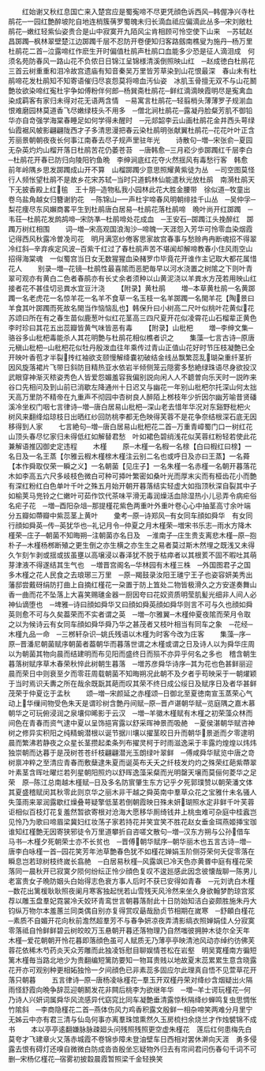 <!-- { "loadSidebar": true } -->
　　红始谢又秋红息国亡来入楚宫应是蜀寃啼不尽更凭顔色诉西风─韩偓净兴寺杜鹃花─一园红艶醉坡陀自地连梢簇蒨罗蜀魄未归长滴血祗应偏滴此丛多─宋刘敞杜鹃花─嫩红轻紫仙姿贵合是山中寂寞开九陌风尘肯相顾可怜空使下山来　─苏轼赵昌踯躅─枫林翠壁楚江边踯躅千层不忍防开卷便知归客路劔南樵叟为施丹─杨万里杜鹃花二首─泣露啼红作麽生开时偏值杜鹃声杜鹃口血能多少恐是征人滴泪成　何须名苑防春风一路山花不负侬日日锦江呈锦様清溪倒照映山红　─赵成徳白杜鹃花三首云树重重和泪冷故宫遗庙有知音秦吴万里皆芳草染到山花恨最深　春山未有杜鹃啼花发杜鹃知不知寄语催归尽哀怨莫将啼血汚仙姿　冰肌玉骨擅无双不与山花鬭艶妆欲染啼红寃杜宇争如傅粉伴何郎─杨巽斋杜鹃花─鲜红滴滴映霞明尽是寃禽血染成羁客有家归未得对花无语两含情　─易寓言杜鹃花─轻翦梢头薄薄罗子规湔血恨难磨园林莫道香飞尽嫩绿枝头不用多　─僧北涧杜鹃花─露凝丹脸粲芳肌不御铅华亦自竒强学海棠春睡足如何学得未醒时　─元郯韶李云山画杜鹃花金井西头萼绿仙霞裾风帔影翩翩陇西才子多清思漫把春云染杜鹃明张献翼杜鹃花─花花叶叶正含芳丽景朝朝夜夜长何事江南春去尽子规声里驻年光
　　诗散句─増─宋张俞─夏园无杂英灼灼山榴开落日杜鹃苦花仍萎苍苔　─唐韩愈─三月崧少歩踯躅红千层李白─杜鹃花开春已防归向陵阳钓鱼晩　李绅涧底红花夺火然揺风有毒愁行客　韩愈　前年岭隅乡思发踯躅成山开不算　山榴踯躅少意思照耀黄紫徒为丛　─司空图莫怪行人频怅望杜鹃不是故乡花宋苏轼─当时只道鹤林仙能遣秋光放杜鹃　南漪杜鹃天下无披香殿上红毺　王十朋─造物私我小园林此花大胜金腰带　徐似道─牧童出卷乌盐角越女归簪谢豹花　─陈锦山─一声杜宇啼春风明朝绯挂千山丛　─吴仲孚─梨花痩尽东风嬾商畧平生到杜鹃唐白居易─杜鹃花落杜鹃啼　晩叶尚开红踯躅　─韦荘─杜鹃花发鹧鸪啼─宋防凖─杜鹃啼处花成血　─王安石─踯躅江头挽醉红　踯躅万树红相围
　　词─増─宋高观国浪淘沙─啼魄一天涯怨入芳华可怜零血染烟霞记得西风秋露冷曽凂司花　明月满窓纱倦客思家故宫春事与愁赊冉冉断魂招不得翠冷红斜─辛弃疾定风波─百紫千红过了春杜鹃声苦不堪闻却解啼教春小住风雨空山招得海棠魂　一似蜀宫当日女无数猩猩血染赭罗巾毕竟花开谁作主记取大都花属惜花人
　　别录─増─花镜─杜鹃性最喜隂而恶肥毎早以河水浇置之树隂之下则叶青翠可观亦有黄白二色者春鹃亦有长丈余者须种以山黄泥浇以羊粪水方茂若用映山红接者花不甚佳切忌粪水宜豆汁浇
　　【附录】黄杜鹃
　　増─本草黄杜鹃一名黄踯躅一名老虎花一名惊羊花一名羊不食草一名玉枝一名羊踯躅一名閙羊花【陶景曰羊食其叶踯躅而死故名閙当作恼恼乱也】韩保升曰小树高二尺叶似桃叶花黄似花苏颂曰所在有之春生苗似鹿葱叶似红花茎高三四尺夏开花似凌霄花山石榴辈正黄色李时珍曰其花五出蕊瓣皆黄气味皆恶有毒
　　【附录】山枇杷
　　増─李绅文集─骆谷多山枇杷毒能杀人其花明艶与杜鹃花相似樵者识之
　　集藻─七言古诗─原唐元稹山枇杷─山枇杷花似牡丹殷泼血往年乘传过青山正值山花好时节压枝凝艶已全开映叶香苞才半裂抟红袖欲支颐慢解绛嚢初破结金线丛飘繁蕊乱瑚朶重纤茎折因风旋落裙片飞带日斜防目精热亚水依岩半倾侧笼云隠雾多愁絶绿珠语尽身欲投汉武眼穿神渐灭秾姿秀色人皆爱怨媚羞容我偏别説向闲人人不聼曽向乐天时一説昨来谷口先相问及到山前已消歇左降通州十日迟又与幽花一年别山枇杷尔托深山何太拙天高万里防不精帝在九重声不彻园中杏树良人醉陌上桞枝年少折因尔幽芳喻昔贤磻溪冷坐权门咽七言律诗─増─唐白居易山枇杷─深山老去惜年华况对东谿野枇杷火树风来翻绛焰琼枝日出晒红纱回防桃李都无色映得芙蓉不是花争奈结根深石底无因移得到人家
　　七言絶句─増─唐白居易山枇杷花二首─万重青嶂蜀门口一树红花山顶头春尽忆家归未得低红如解替君愁　叶如裙色碧绡浅花似芙蓉红粉轻若使此花兼解语推囚御史定违程
　　木槿
　　原─木槿一名椵一名榇【白曰椵红曰榇】一名日及一名王蒸【尔雅云椵木槿榇木槿注云别二名也或呼日及亦曰王蒸】一名蕣【本作舜取仅荣一瞬之义】一名朝菌【见庄子】一名朱槿一名赤槿一名朝开暮落花木如李高五六尺多岐枝色微白可种可揷叶繁密如桑叶光而厚末尖而有桠齿花小而艶有深红粉红白色单叶千叶之殊五月始开朝开暮落结实轻虚大如指顶秋深自裂其中子如榆荚马兠铃之仁嫩叶可茹作饮代茶味平滑无毒润燥活血除湿热小儿忌弄令病疟俗名疟子花　─増─酉阳杂俎─那提槿花紫色两重叶外重叶卷心心中抽茎高寸余叶端分五瓣如蔕瓣中紫蕊茎上黄叶
　　彚考─原─诗郑风─有女同车顔如舜华　有女同行顔如舜英─传─英犹华也─礼记月令─仲夏之月木槿荣─増宋书乐志─雨水方降木槿荣─庄子─朝菌不知晦朔─注朝菌亦名日及　─淮南子─庄生贵支离悲木槿─原─抱朴子─木槿杨桞断殖之更生倒之亦生横之亦生生之易者莫过斯木然埋之既浅又未得久乍刻乍剥或揺或拔虽壅以高壌浸以春泽犹不脱于枯瘁者以其根荄不固不暇吐其萌芽津液不得遂结其生气也　─増晋宫阁名─华林园有木槿三株　─外国图君子之国多木槿之花人民食之去琅琊三万里　─原─羯鼓录汝阳王璡宁王子也姿容妍美秀出藩邸尝戴砑绢防打曲上自摘红槿花一朶置于防上笡处二物皆极滑久之方安遂奏舞山香一曲而花不坠落上大喜笑赐璡金器一厨因夸曰花奴资质明莹肌髪光细非人间人必神仙谪堕也　─埤雅─诗曰顔如舜华又曰顔如舜英顔如舜华则言不可与久也顔如舜英则愈不可与久矣葢荣而不实者谓之英　─増─尔雅翼─木槿仲夏夜隂而荣月令取之以为候诗云有女同车顔如舜华舜乃华之甚茂者又枝叶相当有同车之象　─花经─木槿九品一命　─三桞轩杂识─姚氏残语以木槿为时客今改为庄客
　　集藻─序─原─晋潘尼朝菌赋序朝菌者葢朝华而暮落世谓之木槿或谓之日及诗人以为舜华庄周以为朝菌其物向晨而结建明而布见阳而盛终日而殒不亦异乎何名之多也　稽含朝生暮落树赋序草木春荣秋悴此树朝生暮落　─増苏彦舜华诗序─其为花也色甚鲜丽迎晨而荣日中则衰至夕而零荘周载朝菌不知晦朔况此朝不及夕者乎苟映采于一朝燿颖于当时焉识夭夀之所在哉余既翫其葩而叹其荣不终日成公绥日及赋序日及者华甚鲜茂荣于仲夏讫于孟秋
　　颂─増─宋颜延之赤槿颂─日御北至夏徳南宣玉蒸荣心气动上华缫间物受色朱天是谓珍树含艶丹间赋─原─晋卢谌朝华赋─览庭隅之嘉木慕朝华之可玩俯浸润之泉壤仰晞影于云汉　─増─羊徽木槿赋有木槿之初荣藻众林而间色在青春而资气逮中夏以呈饰挹宵露以舒采晖神景而吸赩　─夏侯湛朝华赋咨神树之修异实积阳之纯精蜿潜根以诞节据川壤以擢茎皎日升而朝华景逝而夕零逮明晨而繁沸若静夜之众星长茎攒起柔条列布擢灵柯于时雨滋逸采于丰露灼煌煌以炜炜独崇朝而达暮于是茂树苍苍纤枝翩翩潜光玉朗绿叶翠鲜　─傅咸舜华赋览中唐之竒树禀冲粹之至清应青春而敷蘖逮朱夏而诞英布夭夭之纤枝发灼灼之殊荣红葩紫蔕翠叶素茎含晖吐曜烂若列星朝阳照灼以舒晖逸藻采粲而光明罄天壌而莫俪何菱华之足荣　原─陈江总南越木槿赋─日及多名防賔肇生东方记乎夕死郭璞赞以朝荣潘文体其夏盛稽赋闵其秋零此则京华之丽木非干越之舜英南中羣草众花之宝雅什未名骚人失藻雨来翠润露歇红燥叠萼疑擎低茎若倒朝霞映日殊未妍瑚照水定非鲜千叶芙蓉讵相似百枝灯花复羞然暂欲寄根对沧海大愿移华厠绮钱井上桃虫难可杂庭中桂蠧岂见怜乃为歌曰啼眉梁冀妇红妆荡子家若持花并笑宜笑不胜花赵女垂金珥燕姬挿宝珈谁知红槿艶无因寄狭邪徒令万里道攀折自咨嗟文散句─増─汉东方朔与公孙借车马书─木槿夕死朝荣士亦不长贫也　─晋傅朝华赋序─朝华丽木也五言古诗─増─唐李白咏槿一首─园花笑芳年池草艶春色犹不如槿花婵娟玉阶侧芬荣何夭促零落在瞬息岂若琼树枝终嵗长翕赩　─白居易秋槿─风露飒已冷天色亦黄昬中庭有槿花荣落同一晨秋开已寂寞夕陨何纷纭正怜少顔色复叹不逡廵感此因念彼懐哉聊一陈男儿老富贵女子晩防姻头白始得志色衰方事人后时不获已安得如青春　─元刘诜白木槿─数花出篱楥耿耿照夜阑月寒客独起恍若山雪残天风泠然来坐久身欲翰梦酌琼宫浆荐以雕玉盘羣妃霓裳冷夭姣环青鸾世言朝暮落耐此十日防始知洁白姿颇胜施朱丹大钧纵万物尔本羞蕙兰同类偶自别亦复得赏叹朂哉励贞节相期在嵗寒　─舒頔白槿花─素质不自媚开花向秋前澹然超羣芳不与春争妍凉夜弄清影缟衣照婵娟佳人分寂寞零落祗自怜鲜鲜碧云树皎皎万玉悬朝开暮还落物理乃自然嗤彼拥肿木徒尔全天年　木槿─爱花朝朝开怜花暮即落顔色虽可人赋质无乃薄亭亭映清池风动亦绰约彷佛芙蓉花依稀木芍药炎天众芳雕而此独凌铄慰目聊娱情苍松在岩壑　明吴寛槿南方徧短篱木槿毎当路北地少为贵翻编短篱防要知一物耳贵贱以地故夏末蕊累累生意含晓露花开亦可观别种更相妬独怜一夕间顔色已非素蕊多固应尔此理真自悟不见萱草花开落只朝暮
　　五言律诗─原─唐杨凌咏槿花─羣玉开双槿丹荣对绛纱含烟疑出火隔雨怪舒霞向晩争辞蕊迎朝鬭发花非闗后桃李为欲继年华　─増─羊士谔玩槿花─何乃诗人兴妍词属舜华风流感异代窈窕比同车凝艶垂清露惊秋隔绛纱蝉鸣复虫思惆怅竹隂斜　─李商隐槿花二首─燕体伤风力鸡香积露文殷鲜一相杂啼笑两难分月里宁无姊云中亦有君三清与仙岛何事亦离羣珠馆熏然久玉房梳扫余烧兰才作烛襞锦不成书
　　本以亭亭逺翻嫌脉脉疎廻头问残照残照更空虚朱槿花　莲后红何患梅先白莫夸才飞建章火又落赤城霞不卷锦歩障未登油壁车日西相对罢休澣向天涯　勇多侵露去恨有碍灯还嗅自微微白防成沓沓殷坐忘疑物外归去有帘间君问伤春句千词不可删─宋杨亿槿花─宿雾初披縠晨霞暂照梁千金轻换笑
